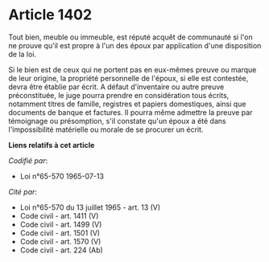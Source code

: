 # Article 1402

Tout bien, meuble ou immeuble, est réputé acquêt de communauté si l'on ne prouve qu'il est propre à l'un des époux par
application d'une disposition de la loi.

Si le bien est de ceux qui ne portent pas en eux-mêmes preuve ou marque de leur origine, la propriété personnelle de l'époux,
si elle est contestée, devra être établie par écrit. A défaut d'inventaire ou autre preuve préconstituée, le juge pourra
prendre en considération tous écrits, notamment titres de famille, registres et papiers domestiques, ainsi que documents de
banque et factures. Il pourra même admettre la preuve par témoignage ou présomption, s'il constate qu'un époux a été dans
l'impossibilité matérielle ou morale de se procurer un écrit.

**Liens relatifs à cet article**

_Codifié par_:

  - Loi n°65-570 1965-07-13

_Cité par_:

  - Loi n°65-570 du 13 juillet 1965 - art. 13 (V)
  - Code civil - art. 1411 (V)
  - Code civil - art. 1499 (V)
  - Code civil - art. 1501 (V)
  - Code civil - art. 1570 (V)
  - Code civil - art. 224 (Ab)
